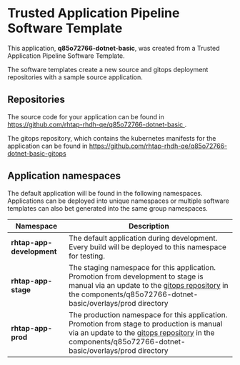 # Trusted Application Pipeline Software Template

This application, **q85o72766-dotnet-basic**, was created from a Trusted Application Pipeline Software Template.

The software templates create a new source and gitops deployment repositories with a sample source application. 

## Repositories

The source code for your application can be found in [https://github.com/rhtap-rhdh-qe/q85o72766-dotnet-basic ](https://github.com/rhtap-rhdh-qe/q85o72766-dotnet-basic ).
 
The gitops repository, which contains the kubernetes manifests for the application can be found in 
[https://github.com/rhtap-rhdh-qe/q85o72766-dotnet-basic-gitops ](https://github.com/rhtap-rhdh-qe/q85o72766-dotnet-basic-gitops ) 

## Application namespaces 

The default application will be found in the following namespaces. Applications can be deployed into unique namespaces or multiple software templates can also bet generated into the same group namespaces.  

|  Namespace   |  Description   |  
| -------- | -------- |   
| **rhtap-app-development** | The default application during development. Every build will be deployed to this namespace for testing. | 
| **rhtap-app-stage** | The staging namespace for this application. Promotion from development to stage is manual via an update to the [gitops repository](https://github.com/rhtap-rhdh-qe/q85o72766-dotnet-basic-gitops ) in the components/q85o72766-dotnet-basic/overlays/prod directory |  
| **rhtap-app-prod** | The production namespace for this application. Promotion from stage to production is manual via an update to the [gitops repository](https://github.com/rhtap-rhdh-qe/q85o72766-dotnet-basic-gitops ) in the components/q85o72766-dotnet-basic/overlays/prod directory | 